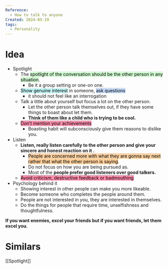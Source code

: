 ```yaml
---
Reference:
  - How to talk to anyone
Created: 2024-05-19
tags:
  - Personality
---
```

# Idea

- Spotlight
	- The <mark style="background: #BBFABBA6;">spotlight of the conversation should be the other person in any situation</mark>.
		- Be it a group setting or one-on one.
	- <mark style="background: #ABF7F7A6;">Show genuine interest</mark> in someone, <mark style="background: #ADCCFFA6;">ask questions</mark>
		- it should not feel like an interrogation
	- Talk a little about yourself but focus a lot on the other person.
		- Let the other person talk themselves out, if they have some things to boast about let them.
		- **Think of them like a child who is trying to be cool.**
	- <mark style="background: #FF5582A6;">Don’t mention your achievements</mark>
		- Boasting habit will subconsciously give them reasons to dislike you.
- Listen
	- **Listen, really listen carefully to the other person and give your sincere and honest reaction on it .**
		- <mark style="background: #FFB86CA6;">People are concerned more with what they are gonna say next rather that what the other person is saying</mark>.
		- Do not focus on how you are being pursued as.
		- Most of the **people prefer good listeners over good talkers.**
	- <mark style="background: #FF5582A6;">Avoid criticism, destructive feedback or badmouthing</mark>
- Psychology behind it    
    - Showing interest in other people can make you more likeable.
    - Become someone who completes the people around them.
    - People are not interested in you, they are interested in themselves.
    - Do the things for people that require time, unselfishness and thoughtfulness.

**If you want enemies, excel your friends but if you want friends, let them excel you.**
# Similars

[[Spotlight]]

